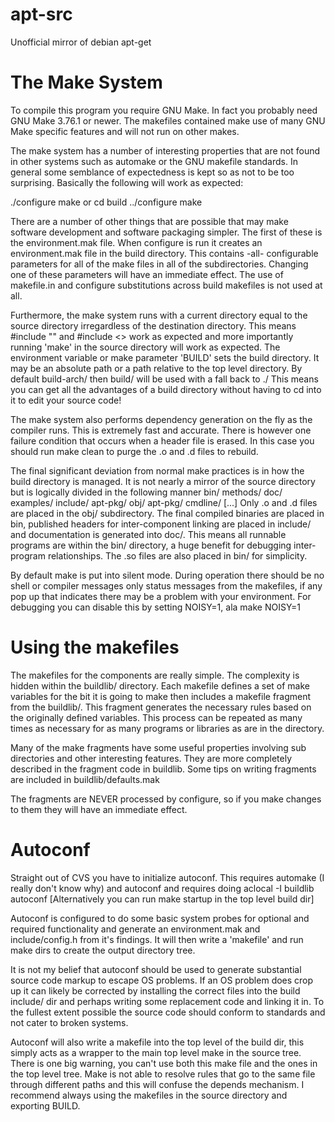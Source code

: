 apt-src
=======

Unofficial mirror of debian apt-get

The Make System
===============

To compile this program you require GNU Make. In fact you probably need
GNU Make 3.76.1 or newer. The makefiles contained make use of many 
GNU Make specific features and will not run on other makes.

The make system has a number of interesting properties that are not found
in other systems such as automake or the GNU makefile standards. In
general some semblance of expectedness is kept so as not to be too
surprising. Basically the following will work as expected:

   ./configure
   make
 or
   cd build
   ../configure
   make

There are a number of other things that are possible that may make software
development and software packaging simpler. The first of these is the
environment.mak file. When configure is run it creates an environment.mak
file in the build directory. This contains -all- configurable parameters
for all of the make files in all of the subdirectories. Changing one
of these parameters will have an immediate effect. The use of makefile.in 
and configure substitutions across build makefiles is not used at all.

Furthermore, the make system runs with a current directory equal to the
source directory irregardless of the destination directory. This means
#include "" and #include <> work as expected and more importantly
running 'make' in the source directory will work as expected. The
environment variable or make parameter 'BUILD' sets the build directory.
It may be an absolute path or a path relative to the top level directory.
By default build-arch/ then build/ will be used with a fall back to ./ This 
means you can get all the advantages of a build directory without having to
cd into it to edit your source code!

The make system also performs dependency generation on the fly as the
compiler runs. This is extremely fast and accurate. There is however
one failure condition that occurs when a header file is erased. In
this case you should run make clean to purge the .o and .d files to
rebuild.

The final significant deviation from normal make practices is 
in how the build directory is managed. It is not nearly a mirror of
the source directory but is logically divided in the following manner
   bin/
     methods/
   doc/
     examples/
   include/
     apt-pkg/
   obj/
     apt-pkg/
     cmdline/
     [...]
Only .o and .d files are placed in the obj/ subdirectory. The final compiled
binaries are placed in bin, published headers for inter-component linking
are placed in include/ and documentation is generated into doc/. This means
all runnable programs are within the bin/ directory, a huge benefit for
debugging inter-program relationships. The .so files are also placed in
bin/ for simplicity.

By default make is put into silent mode. During operation there should be
no shell or compiler messages only status messages from the makefiles, 
if any pop up that indicates there may be a problem with your environment.
For debugging you can disable this by setting NOISY=1, ala
   make NOISY=1

Using the makefiles
===================

The makefiles for the components are really simple. The complexity is hidden
within the buildlib/ directory. Each makefile defines a set of make variables
for the bit it is going to make then includes a makefile fragment from
the buildlib/. This fragment generates the necessary rules based on the
originally defined variables. This process can be repeated as many times as
necessary for as many programs or libraries as are in the directory.

Many of the make fragments have some useful properties involving sub
directories and other interesting features. They are more completely 
described in the fragment code in buildlib. Some tips on writing fragments
are included in buildlib/defaults.mak

The fragments are NEVER processed by configure, so if you make changes to 
them they will have an immediate effect.

Autoconf
========

Straight out of CVS you have to initialize autoconf. This requires 
automake (I really don't know why) and autoconf and requires doing 
  aclocal -I buildlib
  autoconf
[Alternatively you can run make startup in the top level build dir]

Autoconf is configured to do some basic system probes for optional and 
required functionality and generate an environment.mak and include/config.h 
from it's findings. It will then write a 'makefile' and run make dirs to 
create the output directory tree.

It is not my belief that autoconf should be used to generate substantial 
source code markup to escape OS problems. If an OS problem does crop up 
it can likely be corrected by installing the correct files into the 
build include/ dir and perhaps writing some replacement code and 
linking it in. To the fullest extent possible the source code should conform
to standards and not cater to broken systems.

Autoconf will also write a makefile into the top level of the build dir, 
this simply acts as a wrapper to the main top level make in the source tree.
There is one big warning, you can't use both this make file and the
ones in the top level tree. Make is not able to resolve rules that 
go to the same file through different paths and this will confuse the
depends mechanism. I recommend always using the makefiles in the
source directory and exporting BUILD.
